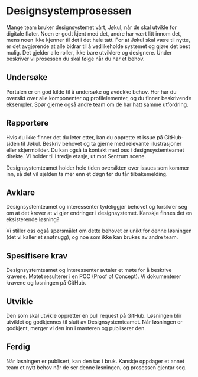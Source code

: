 # Designsystemprosessen

Mange team bruker designsystemet vårt, Jøkul, når de skal  utvikle for digitale flater. Noen er godt kjent med det, andre har vært litt innom det, mens noen ikke kjenner til det i det hele tatt.  For at Jøkul skal være til nytte, er det avgjørende at alle bidrar til å vedlikeholde systemet og gjøre det best mulig. Det gjelder alle roller, ikke bare utviklere og designere. Under beskriver vi prosessen du skal følge når du har et behov.  

## Undersøke
Portalen er en god kilde til å undersøke og avdekke behov. Her har du oversikt over alle komponenter og profilelementer, og du finner beskrivende eksempler. Spør gjerne også andre team om de har hatt samme utfordring.

## Rapportere
Hvis du ikke finner det du leter etter, kan du opprette et issue på GitHub-siden til Jøkul. Beskriv behovet og ta gjerne med relevante illustrasjoner eller skjermbilder. Du kan også ta kontakt med oss i designsystemteamet direkte. Vi holder til i tredje etasje, ut mot Sentrum scene.

Designsystemteamet holder hele tiden oversikten over issues som kommer inn, så det vil sjelden ta mer enn et døgn før du får tilbakemelding. 

## Avklare
Designsystemteamet og interessenter tydeliggjør behovet og forsikrer seg om at det krever at vi gjør endringer i designsystemet. Kanskje finnes det en eksisterende løsning? 

Vi stiller oss også spørsmålet om dette behovet er unikt for denne løsningen (det vi kaller et snøfnugg), og noe som ikke kan brukes av andre team.

## Spesifisere krav
Designsystemteamet og interessenter avtaler et møte for å beskrive kravene. Møtet resulterer i en POC (Proof of Concept).
Vi dokumenterer kravene og løsningen på GitHub.

## Utvikle
Den som skal utvikle oppretter en pull request på GitHub. Løsningen blir utviklet og godkjennes til slutt av Designsystemteamet. Når løsningen er godkjent, merger vi den inn i masteren og publiserer den. 

## Ferdig
Når løsningen er publisert, kan den tas i bruk. Kanskje oppdager et annet team et nytt behov når de ser denne løsningen, og prosessen gjentar seg.
